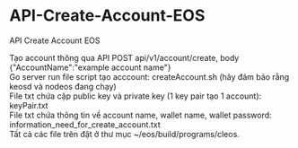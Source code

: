 # API-Create-Account-EOS
API Create Account EOS

Tạo account thông qua API POST api/v1/account/create, body {"AccountName":"example account name"}  
Go server run file script tạo acccount: createAccount.sh (hãy đảm bảo rằng keosd và nodeos đang chạy)  
File txt chứa cặp public key và private key (1 key pair tạo 1 account): keyPair.txt  
File txt chứa thông tin về account name, wallet name, wallet password: information_need_for_create_account.txt  
Tất cả các file trên đặt ở thư mục ~/eos/build/programs/cleos.
